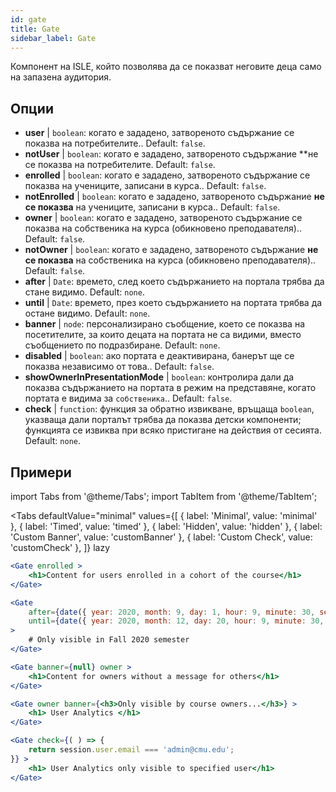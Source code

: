 ```yaml
---
id: gate 
title: Gate
sidebar_label: Gate
---
```


Компонент на ISLE, който позволява да се показват неговите деца само на запазена аудитория.

## Опции

* __user__ | `boolean`: когато е зададено, затвореното съдържание се показва на потребителите.. Default: `false`.
* __notUser__ | `boolean`: когато е зададено, затвореното съдържание **не се показва на потребителите. Default: `false`.
* __enrolled__ | `boolean`: когато е зададено, затвореното съдържание се показва на учениците, записани в курса.. Default: `false`.
* __notEnrolled__ | `boolean`: когато е зададено, затвореното съдържание **не се показва** на учениците, записани в курса.. Default: `false`.
* __owner__ | `boolean`: когато е зададено, затвореното съдържание се показва на собственика на курса (обикновено преподавателя).. Default: `false`.
* __notOwner__ | `boolean`: когато е зададено, затвореното съдържание **не се показва** на собственика на курса (обикновено преподавателя).. Default: `false`.
* __after__ | `Date`: времето, след което съдържанието на портала трябва да стане видимо. Default: `none`.
* __until__ | `Date`: времето, през което съдържанието на портата трябва да остане видимо. Default: `none`.
* __banner__ | `node`: персонализирано съобщение, което се показва на посетителите, за които децата на портата не са видими, вместо съобщението по подразбиране. Default: `none`.
* __disabled__ | `boolean`: ако портата е деактивирана, банерът ще се показва независимо от това.. Default: `false`.
* __showOwnerInPresentationMode__ | `boolean`: контролира дали да показва съдържанието на портата в режим на представяне, когато портата е видима за `собственика`.. Default: `false`.
* __check__ | `function`: функция за обратно извикване, връщаща `boolean`, указваща дали порталът трябва да показва детски компоненти; функцията се извиква при всяко пристигане на действия от сесията. Default: `none`.


## Примери

import Tabs from '@theme/Tabs';
import TabItem from '@theme/TabItem';

<Tabs
    defaultValue="minimal"
    values={[
        { label: 'Minimal', value: 'minimal' },
        { label: 'Timed', value: 'timed' },
        { label: 'Hidden', value: 'hidden' },
        { label: 'Custom Banner', value: 'customBanner' },
        { label: 'Custom Check', value: 'customCheck' },
    ]}
    lazy
>

<TabItem value="minimal">

```jsx live
<Gate enrolled >
    <h1>Content for users enrolled in a cohort of the course</h1>
</Gate>
```

</TabItem>

<TabItem value="timed">

```jsx live
<Gate
    after={date({ year: 2020, month: 9, day: 1, hour: 9, minute: 30, second: 0, utcOffset: 4 })}
    until={date({ year: 2020, month: 12, day: 20, hour: 9, minute: 30, second: 0, utcOffset: 5 })}
>
    # Only visible in Fall 2020 semester
</Gate>
```

</TabItem>

<TabItem value="hidden">

```jsx live
<Gate banner={null} owner >
    <h1>Content for owners without a message for others</h1>
</Gate>
```

</TabItem>

<TabItem value="customBanner">

```jsx live
<Gate owner banner={<h3>Only visible by course owners...</h3>} >
    <h1> User Analytics </h1>
</Gate>
```

</TabItem>

<TabItem value="customCheck">

```jsx live
<Gate check={( ) => {
    return session.user.email === 'admin@cmu.edu';
}} >
    <h1> User Analytics only visible to specified user</h1>
</Gate>
```

</TabItem>

</Tabs>

